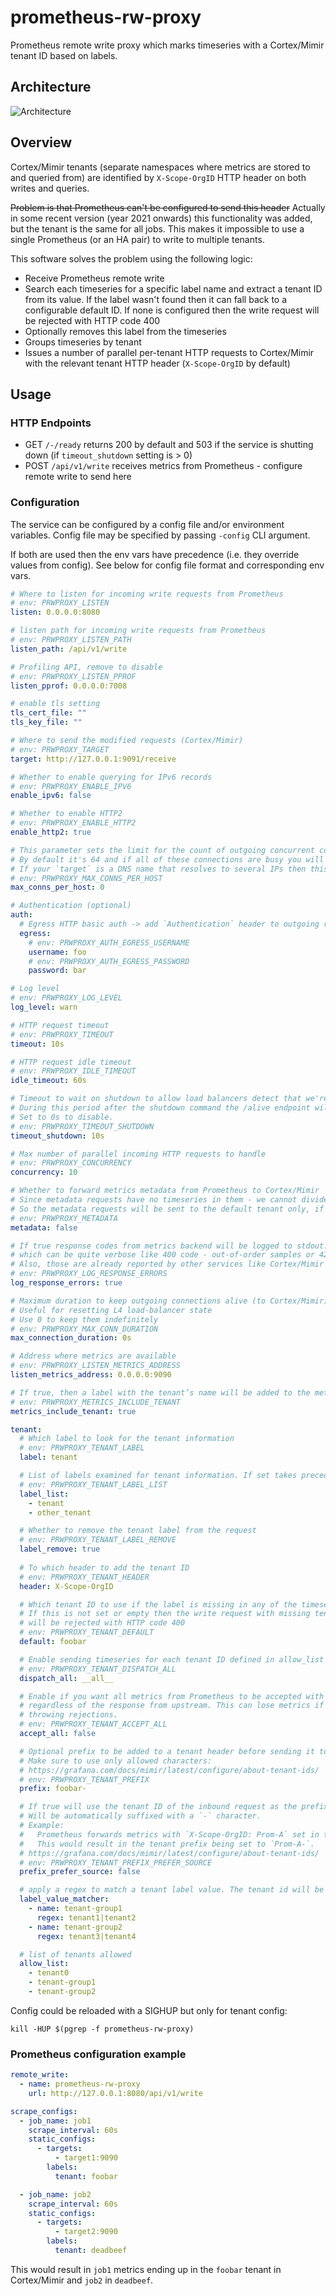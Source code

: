 # prometheus-rw-proxy

Prometheus remote write proxy which marks timeseries with a Cortex/Mimir tenant ID based on labels.

## Architecture

![Architecture](architecture.svg)

## Overview

Cortex/Mimir tenants (separate namespaces where metrics are stored to and queried from) are identified by `X-Scope-OrgID` HTTP header on both writes and queries.

~~Problem is that Prometheus can't be configured to send this header~~ Actually in some recent version (year 2021 onwards) this functionality was added, but the tenant is the same for all jobs. This makes it impossible to use a single Prometheus (or an HA pair) to write to multiple tenants.

This software solves the problem using the following logic:

- Receive Prometheus remote write
- Search each timeseries for a specific label name and extract a tenant ID from its value.
  If the label wasn't found then it can fall back to a configurable default ID.
  If none is configured then the write request will be rejected with HTTP code 400
- Optionally removes this label from the timeseries
- Groups timeseries by tenant
- Issues a number of parallel per-tenant HTTP requests to Cortex/Mimir with the relevant tenant HTTP header (`X-Scope-OrgID` by default)

## Usage

### HTTP Endpoints

- GET `/-/ready` returns 200 by default and 503 if the service is shutting down (if `timeout_shutdown` setting is > 0)
- POST `/api/v1/write` receives metrics from Prometheus - configure remote write to send here

### Configuration

The service can be configured by a config file and/or environment variables. Config file may be specified by passing `-config` CLI argument.

If both are used then the env vars have precedence (i.e. they override values from config).
See below for config file format and corresponding env vars.

```yaml
# Where to listen for incoming write requests from Prometheus
# env: PRWPROXY_LISTEN
listen: 0.0.0.0:8080

# listen path for incoming write requests from Prometheus
# env: PRWPROXY_LISTEN_PATH
listen_path: /api/v1/write

# Profiling API, remove to disable
# env: PRWPROXY_LISTEN_PPROF
listen_pprof: 0.0.0.0:7008

# enable tls setting
tls_cert_file: ""
tls_key_file: ""

# Where to send the modified requests (Cortex/Mimir)
# env: PRWPROXY_TARGET
target: http://127.0.0.1:9091/receive

# Whether to enable querying for IPv6 records
# env: PRWPROXY_ENABLE_IPV6
enable_ipv6: false

# Whether to enable HTTP2 
# env: PRWPROXY_ENABLE_HTTP2
enable_http2: true

# This parameter sets the limit for the count of outgoing concurrent connections to Cortex / Mimir.
# By default it's 64 and if all of these connections are busy you will get errors when pushing from Prometheus.
# If your `target` is a DNS name that resolves to several IPs then this will be a per-IP limit.
# env: PRWPROXY_MAX_CONNS_PER_HOST
max_conns_per_host: 0

# Authentication (optional)
auth:
  # Egress HTTP basic auth -> add `Authentication` header to outgoing requests
  egress:
    # env: PRWPROXY_AUTH_EGRESS_USERNAME
    username: foo
    # env: PRWPROXY_AUTH_EGRESS_PASSWORD
    password: bar

# Log level
# env: PRWPROXY_LOG_LEVEL
log_level: warn

# HTTP request timeout
# env: PRWPROXY_TIMEOUT
timeout: 10s

# HTTP request idle timeout
# env: PRWPROXY_IDLE_TIMEOUT
idle_timeout: 60s

# Timeout to wait on shutdown to allow load balancers detect that we're going away.
# During this period after the shutdown command the /alive endpoint will reply with HTTP 503.
# Set to 0s to disable.
# env: PRWPROXY_TIMEOUT_SHUTDOWN
timeout_shutdown: 10s

# Max number of parallel incoming HTTP requests to handle
# env: PRWPROXY_CONCURRENCY
concurrency: 10

# Whether to forward metrics metadata from Prometheus to Cortex/Mimir
# Since metadata requests have no timeseries in them - we cannot divide them into tenants
# So the metadata requests will be sent to the default tenant only, if one is not defined - they will be dropped
# env: PRWPROXY_METADATA
metadata: false

# If true response codes from metrics backend will be logged to stdout. This setting can be used to suppress errors
# which can be quite verbose like 400 code - out-of-order samples or 429 on hitting ingestion limits
# Also, those are already reported by other services like Cortex/Mimir distributors and ingesters
# env: PRWPROXY_LOG_RESPONSE_ERRORS
log_response_errors: true

# Maximum duration to keep outgoing connections alive (to Cortex/Mimir)
# Useful for resetting L4 load-balancer state
# Use 0 to keep them indefinitely
# env: PRWPROXY_MAX_CONN_DURATION
max_connection_duration: 0s

# Address where metrics are available
# env: PRWPROXY_LISTEN_METRICS_ADDRESS
listen_metrics_address: 0.0.0.0:9090

# If true, then a label with the tenant’s name will be added to the metrics
# env: PRWPROXY_METRICS_INCLUDE_TENANT
metrics_include_tenant: true

tenant:
  # Which label to look for the tenant information
  # env: PRWPROXY_TENANT_LABEL
  label: tenant

  # List of labels examined for tenant information. If set takes precedent over `label`
  # env: PRWPROXY_TENANT_LABEL_LIST
  label_list:
    - tenant
    - other_tenant

  # Whether to remove the tenant label from the request
  # env: PRWPROXY_TENANT_LABEL_REMOVE
  label_remove: true
  
  # To which header to add the tenant ID
  # env: PRWPROXY_TENANT_HEADER
  header: X-Scope-OrgID

  # Which tenant ID to use if the label is missing in any of the timeseries
  # If this is not set or empty then the write request with missing tenant label
  # will be rejected with HTTP code 400
  # env: PRWPROXY_TENANT_DEFAULT
  default: foobar

  # Enable sending timeseries for each tenant ID defined in allow_list if the label value matches
  # env: PRWPROXY_TENANT_DISPATCH_ALL
  dispatch_all: __all__

  # Enable if you want all metrics from Prometheus to be accepted with a 204 HTTP code
  # regardless of the response from upstream. This can lose metrics if Cortex/Mimir is
  # throwing rejections.
  # env: PRWPROXY_TENANT_ACCEPT_ALL
  accept_all: false

  # Optional prefix to be added to a tenant header before sending it to Cortex/Mimir.
  # Make sure to use only allowed characters:
  # https://grafana.com/docs/mimir/latest/configure/about-tenant-ids/
  # env: PRWPROXY_TENANT_PREFIX
  prefix: foobar-

  # If true will use the tenant ID of the inbound request as the prefix of the new tenant id.
  # Will be automatically suffixed with a `-` character.
  # Example:
  #   Prometheus forwards metrics with `X-Scope-OrgID: Prom-A` set in the inbound request.
  #   This would result in the tenant prefix being set to `Prom-A-`.
  # https://grafana.com/docs/mimir/latest/configure/about-tenant-ids/
  # env: PRWPROXY_TENANT_PREFIX_PREFER_SOURCE
  prefix_prefer_source: false

  # apply a regex to match a tenant label value. The tenant id will be the key of label_value_matcher. Order matters.
  label_value_matcher:
    - name: tenant-group1
      regex: tenant1|tenant2
    - name: tenant-group2
      regex: tenant3|tenant4

  # list of tenants allowed
  allow_list:
    - tenant0
    - tenant-group1
    - tenant-group2

```

Config could be reloaded with a SIGHUP but only for tenant config:
```
kill -HUP $(pgrep -f prometheus-rw-proxy)
```

### Prometheus configuration example

```yaml
remote_write:
  - name: prometheus-rw-proxy
    url: http://127.0.0.1:8080/api/v1/write

scrape_configs:
  - job_name: job1
    scrape_interval: 60s
    static_configs:
      - targets:
          - target1:9090
        labels:
          tenant: foobar

  - job_name: job2
    scrape_interval: 60s
    static_configs:
      - targets:
          - target2:9090
        labels:
          tenant: deadbeef
```

This would result in `job1` metrics ending up in the `foobar` tenant in Cortex/Mimir and `job2` in `deadbeef`.

